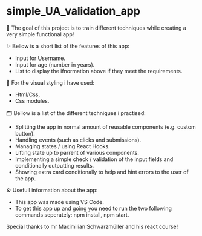 # simple_UA_validation_app
:dart: The goal of this project is to train different techniques while creating a very simple functional app!

:sparkles: Bellow is a short list of the features of this app:

  - Input for Username.
  - Input for age (number in years).
  - List to display the ifnormation above if they meet the requirements.

:art: For the visual styling i have used:

  - Html/Css,
  - Css modules.

:card_index_dividers: Bellow is a list of the different techniques i practised:

  - Splitting the app in normal amount of reusable components (e.g. custom button).
  - Handling events (such as clicks and submissions).
  - Managing states / using React Hooks.
  - Lifting state up to parrent of various components.
  - Implementing a simple check / validation of the input fields and conditionally outputting results.
  - Showing extra card conditionally to help and hint errors to the user of the app.

:gear: Usefull information about the app:

  - This app was made using VS Code.
  - To get this app up and going you need to run the two following commands seperately: npm install, npm start.

Special thanks to mr Maximilian Schwarzmüller and his react course!
